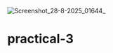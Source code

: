 ![Screenshot_28-8-2025_01644_](https://github.com/user-attachments/assets/074bcac8-e7ad-4079-ba21-c59ff305359f)
# practical-3
